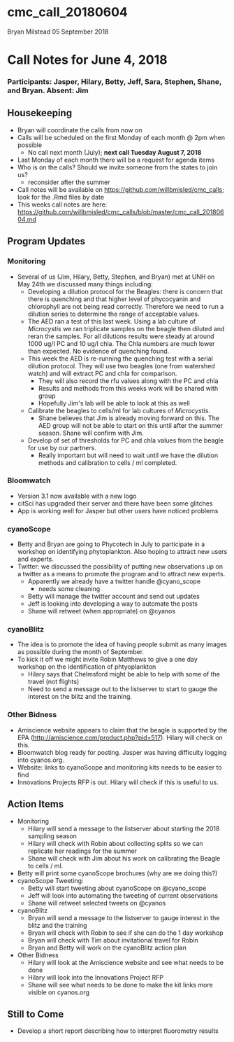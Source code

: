 cmc\_call\_20180604
================
Bryan Milstead
05 September 2018

Call Notes for June 4, 2018
===========================

### Participants: Jasper, Hilary, Betty, Jeff, Sara, Stephen, Shane, and Bryan. Absent: Jim

Housekeeping
------------

-   Bryan will coordinate the calls from now on
-   Calls will be scheduled on the first Monday of each month @ 2pm when possible
    -   No call next month (July); **next call Tuesday August 7, 2018**
-   Last Monday of each month there will be a request for agenda items
-   Who is on the calls? Should we invite someone from the states to join us?
    -   reconsider after the summer
-   Call notes will be available on <https://github.com/willbmisled/cmc_calls>; look for the .Rmd files by date
-   This weeks call notes are here: <https://github.com/willbmisled/cmc_calls/blob/master/cmc_call_20180604.md>

Program Updates
---------------

### Monitoring

-   Several of us (Jim, Hilary, Betty, Stephen, and Bryan) met at UNH on May 24th we discussed many things including:
    -   Developing a dilution protocol for the Beagles: there is concern that there is quenching and that higher level of phycocyanin and chlorophyll are not being read correctly. Therefore we need to run a dilution series to determine the range of acceptable values.
    -   The AED ran a test of this last week. Using a lab culture of *Microcystis* we ran triplicate samples on the beagle then diluted and reran the samples. For all dilutions results were steady at around 1000 ug/l PC and 10 ug/l chla. The Chla numbers are much lower than expected. No evidence of quenching found.
    -   This week the AED is re-running the quenching test with a serial dilution protocol. They will use two beagles (one from watershed watch) and will extract PC and chla for comparison.
        -   They will also record the rfu values along with the PC and chla
        -   Results and methods from this weeks work will be shared with group
        -   Hopefully Jim's lab will be able to look at this as well
    -   Calibrate the beagles to cells/ml for lab cultures of *Microcystis*.
        -   Shane believes that Jim is already moving forward on this. The AED group will not be able to start on this until after the summer season. Shane will confirm with Jim.
    -   Develop of set of thresholds for PC and chla values from the beagle for use by our partners.
        -   Really important but will need to wait until we have the dilution methods and calibration to cells / ml completed.

### Bloomwatch

-   Version 3.1 now available with a new logo
-   citSci has upgraded their server and there have been some glitches
-   App is working well for Jasper but other users have noticed problems

### cyanoScope

-   Betty and Bryan are going to Phycotech in July to participate in a workshop on identifying phytoplankton. Also hoping to attract new users and experts.
-   Twitter: we discussed the possibility of putting new observations up on a twitter as a means to promote the program and to attract new experts.
    -   Apparently we already have a twitter handle @cyano\_scope
        -   needs some cleaning
    -   Betty will manage the twitter account and send out updates
    -   Jeff is looking into developing a way to automate the posts
    -   Shane will retweet (when appropriate) on @cyanos

### cyanoBlitz

-   The idea is to promote the idea of having people submit as many images as possible during the month of September.
-   To kick it off we might invite Robin Matthews to give a one day workshop on the identification of phtyoplankton
    -   Hilary says that Chelmsford might be able to help with some of the travel (not flights)
    -   Need to send a message out to the listserver to start to gauge the interest on the blitz and the training.

### Other Bidness

-   Amiscience website appears to claim that the beagle is supported by the EPA (<http://amiscience.com/product.php?pid=517>). Hilary will check on this.
-   Bloomwatch blog ready for posting. Jasper was having difficulty logging into cyanos.org.
-   Website: links to cyanoScope and monitoring kits needs to be easier to find
-   Innovations Projects RFP is out. Hilary will check if this is useful to us.

Action Items
------------

-   Monitoring
    -   Hilary will send a message to the listserver about starting the 2018 sampling season
    -   Hilary will check with Robin about collecting splits so we can replicate her readings for the summer
    -   Shane will check with Jim about his work on calibrating the Beagle to cells / ml.
-   Betty will print some cyanoScope brochures (why are we doing this?)
-   cyanoScope Tweeting:
    -   Betty will start tweeting about cyanoScope on @cyano\_scope
    -   Jeff will look into automating the tweeting of current observations
    -   Shane will retweet selected tweets on @cyanos
-   cyanoBlitz
    -   Bryan will send a message to the listserver to gauge interest in the blitz and the training
    -   Bryan will check with Robin to see if she can do the 1 day workshop
    -   Bryan will check with Tim about invitational travel for Robin
    -   Bryan and Betty will work on the cyanoBlitz action plan
-   Other Bidness
    -   Hilary will look at the Amiscience website and see what needs to be done
    -   Hilary will look into the Innovations Project RFP
    -   Shane will see what needs to be done to make the kit links more visible on cyanos.org

Still to Come
-------------

-   Develop a short report describing how to interpret fluorometry results
